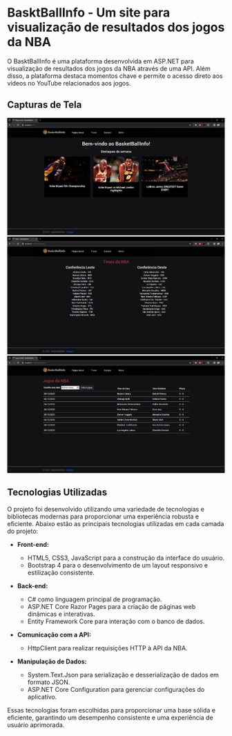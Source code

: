 # BasktBallInfo - Um site para visualização de resultados dos jogos da NBA

O BasktBallInfo é uma plataforma desenvolvida em ASP.NET para visualização de resultados dos jogos da NBA através de uma API. Além disso, a plataforma destaca momentos chave e permite o acesso direto aos vídeos no YouTube relacionados aos jogos.

## Capturas de Tela

![Página Inicial](wwwroot/screenshots/PaginaInicial.png)
![Página de Times](wwwroot/screenshots/PaginaTimes.png)
![Página de Jogos da NBA](wwwroot/screenshots/PaginaJogos.png)

<!--
![Adicionar Veículos](wwwroot/screenshots/AdicionarVeiculos.png)
![Detalhes 01](wwwroot/screenshots/Detalhes01.png)
![Detalhes 02](wwwroot/screenshots/Detalhes02.png)
![Detalhes 03](wwwroot/screenshots/Detalhes03.png)
![Detalhes 04](wwwroot/screenshots/Detalhes04.png)
![Editar Página](wwwroot/screenshots/Editar.png) -->

## Tecnologias Utilizadas

O projeto foi desenvolvido utilizando uma variedade de tecnologias e bibliotecas modernas para proporcionar uma experiência robusta e eficiente. Abaixo estão as principais tecnologias utilizadas em cada camada do projeto:

- **Front-end:**

  - HTML5, CSS3, JavaScript para a construção da interface do usuário.
  - Bootstrap 4 para o desenvolvimento de um layout responsivo e estilização consistente.

- **Back-end:**

  - C# como linguagem principal de programação.
  - ASP.NET Core Razor Pages para a criação de páginas web dinâmicas e interativas.
  - Entity Framework Core para interação com o banco de dados.

- **Comunicação com a API:**

  - HttpClient para realizar requisições HTTP à API da NBA.

- **Manipulação de Dados:**
  - System.Text.Json para serialização e desserialização de dados em formato JSON.
  - ASP.NET Core Configuration para gerenciar configurações do aplicativo.

Essas tecnologias foram escolhidas para proporcionar uma base sólida e eficiente, garantindo um desempenho consistente e uma experiência de usuário aprimorada.
